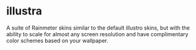 # illustra

A suite of Rainmeter skins similar to the default illustro skins, but with the ability to scale for almost any screen resolution and have complimentary color schemes based on your wallpaper.

